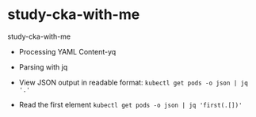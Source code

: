 # study-cka-with-me
study-cka-with-me



* Processing YAML Content-yq


 * Parsing with jq
 
 
* View JSON output in readable format: `kubectl get pods -o json | jq '.'`
* Read the first element `kubectl get pods -o json | jq 'first(.[])'`
